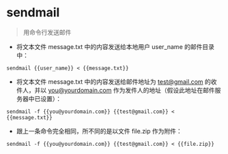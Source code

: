 # sendmail

> 用命令行发送邮件

- 将文本文件 message.txt 中的内容发送给本地用户 user_name 的邮件目录中：

`sendmail {{user_name}} < {{message.txt}}`

- 将文本文件 message.txt 中的内容发送给邮件地址为 test@gmail.com 的收件人，并以 you@yourdomain.com 作为发件人的地址（假设此地址在邮件服务器中已设置）：

`sendmail -f {{you@yourdomain.com}} {{test@gmail.com}} < {{message.txt}}`

- 跟上一条命令完全相同，所不同的是以文件 file.zip 作为附件：

`sendmail -f {{you@yourdomain.com}} {{test@gmail.com}} < {{file.zip}}`

[#]: contributors: ([潘潘])